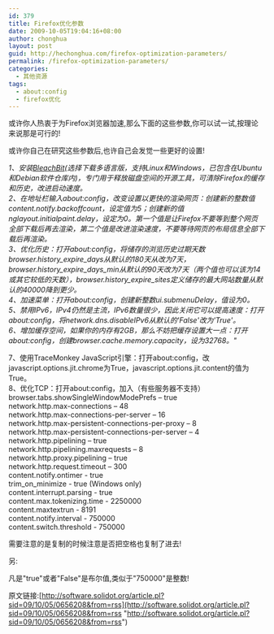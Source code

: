 ```yaml
---
id: 379
title: Firefox优化参数
date: 2009-10-05T19:04:16+08:00
author: chonghua
layout: post
guid: http://hechonghua.com/firefox-optimization-parameters/
permalink: /firefox-optimization-parameters/
categories:
  - 其他资源
tags:
  - about:config
  - firefox优化
---
```

或许你人热衷于为Firefox浏览器加速,那么下面的这些参数,你可以试一试,按理论来说那是可行的!

或许你自己在研究这些参数后,也许自己会发觉一些更好的设置!

<!--more-->

_1、安装[BleachBit](http://bleachbit.sourceforge.net/download)(选择下载多语言版，支持Linux和Windows，已包含在Ubuntu 和Debian软件仓库内)，专门用于释放磁盘空间的开源工具，可清除Firefox的缓存和历史，改进启动速度。  
2、在地址栏输入about:config，改变设置以更快的渲染网页：创建新的整数值content.notify.backoffcount，设定值为5；创建新的值nglayout.initialpaint.delay，设定为0。第一个值是让Firefox不要等到整个网页全部下载后再去渲染，第二个值是改进渲染速度，不要等待网页的布局信息全部下载后再渲染。  
3、优化历史：打开about:config，将储存的浏览历史过期天数browser.history\_expire\_days从默认的180天从改为7天，browser.history\_expire\_days\_min从默认的90天改为7天（两个值也可以该为14或其它较低的天数），browser.history\_expire_sites定义储存的最大网站数量从默认的40000降到更少。  
4、加速菜单：打开about:config，创建新整数ui.submenuDelay，值设为0。  
5、禁用IPv6，IPv4仍然是主流，IPv6数量很少，因此关闭它可以提高速度：打开about:config，将network.dns.disableIPv6从默认的'False'改为'True'。  
6、增加缓存空间，如果你的内存有2GB，那么不妨把缓存设置大一点：打开about:config，创建browser.cache.memory.capacity，设为32768。"_

7、使用TraceMonkey JavaScript引擎：打开about:config，改javascript.options.jit.chrome为True，javascript.options.jit.content的值为True。  
8、优化TCP：打开about:config，加入（有些服务器不支持）  
browser.tabs.showSingleWindowModePrefs – true  
network.http.max-connections – 48  
network.http.max-connections-per-server – 16  
network.http.max-persistent-connections-per-proxy – 8  
network.http.max-persistent-connections-per-server – 4  
network.http.pipelining – true  
network.http.pipelining.maxrequests – 8  
network.http.proxy.pipelining – true  
network.http.request.timeout – 300  
content.notify.ontimer - true  
trim\_on\_minimize - true (Windows only)  
content.interrupt.parsing - true  
content.max.tokenizing.time - 2250000  
content.maxtextrun - 8191  
content.notify.interval - 750000  
content.switch.threshold - 750000 

需要注意的是复制的时候注意是否把空格也复制了进去!

另:

凡是"true"或者"False"是布尔值,类似于"750000"是整数! 

原文链接:[http://software.solidot.org/article.pl?sid=09/10/05/0656208&from=rss](http://software.solidot.org/article.pl?sid=09/10/05/0656208&from=rss "http://software.solidot.org/article.pl?sid=09/10/05/0656208&from=rss")
